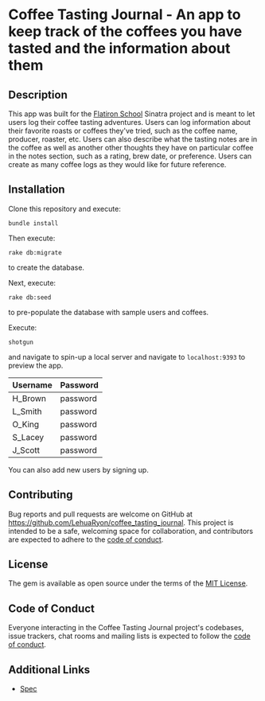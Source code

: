 # Coffee Tasting Journal - An app to keep track of the coffees you have tasted and the information about them

## Description
This app was built for the [Flatiron School](https://flatironschool.com/) Sinatra project and is meant to let users log their coffee tasting adventures.  Users can log information about their favorite roasts or coffees they've tried, such as the coffee name, producer, roaster, etc. Users can also describe what the tasting notes are in the coffee as well as another other thoughts they have on particular coffee in the notes section, such as a rating, brew date, or preference. Users can create as many coffee logs as they would like for future reference.

## Installation
Clone this repository and execute: 
```
bundle install
```

Then execute: 
```
rake db:migrate
``` 
to create the database. 

Next, execute: 
```
rake db:seed
```
to pre-populate the database with sample users and coffees.  

Execute: 
```
shotgun
``` 
and navigate to spin-up a local server and navigate to `localhost:9393` to preview the app.

|Username	|Password|
|-----------|--------|
|H_Brown	|password|
|L_Smith	|password|
|O_King		|password|
|S_Lacey	|password|
|J_Scott	|password|

You can also add new users by signing up.

## Contributing

Bug reports and pull requests are welcome on GitHub at https://github.com/LehuaRyon/coffee_tasting_journal. This project is intended to be a safe, welcoming space for collaboration, and contributors are expected to adhere to the [code of conduct](https://github.com/LehuaRyon/coffee_tasting_journal/blob/master/CODE_OF_CONDUCT.md).

## License

The gem is available as open source under the terms of the [MIT License](https://opensource.org/licenses/MIT).

## Code of Conduct

Everyone interacting in the Coffee Tasting Journal project's codebases, issue trackers, chat rooms and mailing lists is expected to follow the [code of conduct](https://github.com/LehuaRyon/coffee_tasting_journal/blob/master/CODE_OF_CONDUCT.md).

## Additional Links
- [Spec](spec.md)